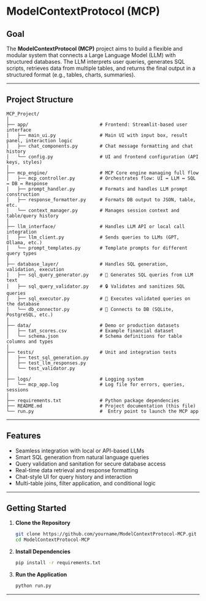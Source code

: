 #  ModelContextProtocol (MCP)

##  Goal

The **ModelContextProtocol (MCP)** project aims to build a flexible and modular system that connects a Large Language Model (LLM) with structured databases. The LLM interprets user queries, generates SQL scripts, retrieves data from multiple tables, and returns the final output in a structured format (e.g., tables, charts, summaries).

---

##  Project Structure

```
MCP_Project/
│
├── app/                          # Frontend: Streamlit-based user interface
│   ├── main_ui.py                # Main UI with input box, result panel, interaction logic
│   ├── chat_components.py        # Chat message formatting and chat history
│   └── config.py                 # UI and frontend configuration (API keys, styles)
│
├── mcp_engine/                   # MCP Core engine managing full flow
│   ├── mcp_controller.py         # Orchestrates flow: UI ↔ LLM ↔ SQL ↔ DB ↔ Response
│   ├── prompt_handler.py         # Formats and handles LLM prompt construction
│   ├── response_formatter.py     # Formats DB output to JSON, table, etc.
│   └── context_manager.py        # Manages session context and table/query history
│
├── llm_interface/                # Handles LLM API or local call integration
│   ├── llm_client.py             # Sends queries to LLMs (GPT, Ollama, etc.)
│   └── prompt_templates.py       # Template prompts for different query types
│
├── database_layer/               # Handles SQL generation, validation, execution
│   ├── sql_query_generator.py    # 🔹 Generates SQL queries from LLM text
│   ├── sql_query_validator.py    # 🔒 Validates and sanitizes SQL queries
│   ├── sql_executor.py           # 🧠 Executes validated queries on the database
│   └── db_connector.py           # 📡 Connects to DB (SQLite, PostgreSQL, etc.)
│
├── data/                         # Demo or production datasets
│   ├── tat_scores.csv            # Example financial dataset
│   └── schema.json               # Schema definitions for table columns and types
│
├── tests/                        # Unit and integration tests
│   ├── test_sql_generation.py
│   ├── test_llm_responses.py
│   └── test_validator.py
│
├── logs/                         # Logging system
│   └── mcp_app.log               # Log file for errors, queries, sessions
│
├── requirements.txt              # Python package dependencies
├── README.md                     # Project documentation (this file)
└── run.py                        #  Entry point to launch the MCP app
```

---

##  Features

*  Seamless integration with local or API-based LLMs
*  Smart SQL generation from natural language queries
*  Query validation and sanitation for secure database access
*  Real-time data retrieval and response formatting
*  Chat-style UI for query history and interaction
*  Multi-table joins, filter application, and conditional logic

---

## Getting Started

1. **Clone the Repository**

   ```bash
   git clone https://github.com/yourname/ModelContextProtocol-MCP.git
   cd ModelContextProtocol-MCP
   ```

2. **Install Dependencies**

   ```bash
   pip install -r requirements.txt
   ```

3. **Run the Application**

   ```bash
   python run.py
   ```

---
